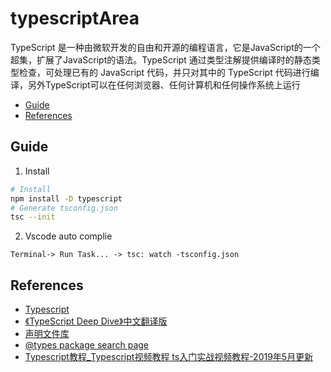 # typescriptArea
TypeScript 是一种由微软开发的自由和开源的编程语言，它是JavaScript的一个超集，扩展了JavaScript的语法。TypeScript 通过类型注解提供编译时的静态类型检查，可处理已有的 JavaScript 代码，并只对其中的 TypeScript 代码进行编译，另外TypeScript可以在任何浏览器、任何计算机和任何操作系统上运行

- [Guide](#Guide)
- [References](#References)

<h2 id="Guide">Guide</h2>

1. Install
```bash
# Install
npm install -D typescript
# Generate tsconfig.json
tsc --init
```
2. Vscode auto complie

`
Terminal-> Run Task... -> tsc: watch -tsconfig.json 
`

<h2 id="References">References</h2>

- [Typescript](http://www.typescriptlang.org/)
- [《TypeScript Deep Dive》中文翻译版](https://jkchao.github.io/typescript-book-chinese/)
- [声明文件库](http://definitelytyped.org/)
- [@types package search page](https://microsoft.github.io/TypeSearch/)
- [Typescript教程_Typescript视频教程 ts入门实战视频教程-2019年5月更新](https://www.bilibili.com/video/av38379328?p=20)

